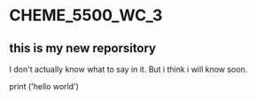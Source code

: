 # CHEME_5500_WC_3

## this is my new reporsitory

I don't actually know what to say in it. But i think i will know soon.

print ('hello world')

